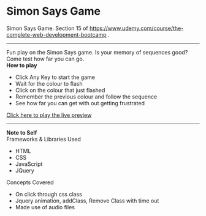 # Simon Says Game
Simon Says Game. Section 15 of https://www.udemy.com/course/the-complete-web-development-bootcamp .
<hr>
Fun play on the Simon Says game. Is your memory of sequences good? Come test how far you can go.<br>
<strong>How to play</strong>
<ul>
  <li>Click Any Key to start the game</li>
  <li>Wait for the colour to flash</li>
  <li>Click on the colour that just flashed</li>
  <li>Remember the previous colour and follow the sequence</li>
  <li>See how far you can get with out getting frustrated</li>
</ul>

<a href="http://">Click here to play the live preview</a>

<hr>
<Strong>Note to Self</Strong><br>
Frameworks & Libraries Used
<ul>
  <li>HTML</li>
  <li>CSS</li>
  <li>JavaScript</li>
  <li>JQuery</li>
</ul>

Concepts Covered <br>
<ul>
  <li>On click through css class</li>
  <li>Jquery animation, addClass, Remove Class with time out</li>
  <li> Made use of audio files</li>
</ul>
